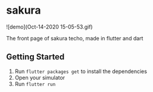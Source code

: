 # sakura

![demo](Oct-14-2020 15-05-53.gif)

The front page of sakura techo, made in flutter and dart 

## Getting Started

1. Run `flutter packages get` to install the dependencies
2. Open your simulator 
3. Run `flutter run`
